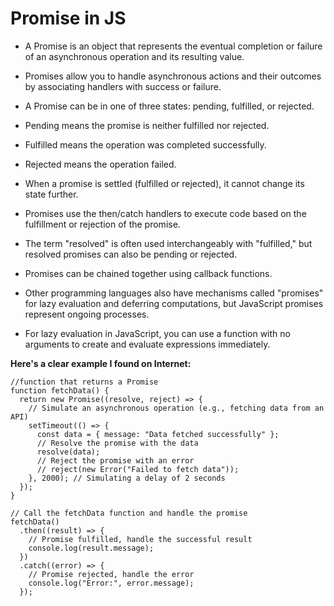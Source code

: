 # Promise in JS

- A Promise is an object that represents the eventual completion or failure of an asynchronous operation and its resulting value.

- Promises allow you to handle asynchronous actions and their outcomes by associating handlers with success or failure.

- A Promise can be in one of three states: pending, fulfilled, or rejected.

- Pending means the promise is neither fulfilled nor rejected.

- Fulfilled means the operation was completed successfully.

- Rejected means the operation failed.

- When a promise is settled (fulfilled or rejected), it cannot change its state further.

- Promises use the then/catch handlers to execute code based on the fulfillment or rejection of the promise.

- The term "resolved" is often used interchangeably with "fulfilled," but resolved promises can also be pending or rejected.

- Promises can be chained together using callback functions.

- Other programming languages also have mechanisms called "promises" for lazy evaluation and deferring computations, but JavaScript promises represent ongoing processes.

- For lazy evaluation in JavaScript, you can use a function with no arguments to create and evaluate expressions immediately.

**Here's a clear example I found on Internet:**
```
//function that returns a Promise
function fetchData() {
  return new Promise((resolve, reject) => {
    // Simulate an asynchronous operation (e.g., fetching data from an API)
    setTimeout(() => {
      const data = { message: "Data fetched successfully" };
      // Resolve the promise with the data
      resolve(data);
      // Reject the promise with an error
      // reject(new Error("Failed to fetch data"));
    }, 2000); // Simulating a delay of 2 seconds
  });
}

// Call the fetchData function and handle the promise
fetchData()
  .then((result) => {
    // Promise fulfilled, handle the successful result
    console.log(result.message);
  })
  .catch((error) => {
    // Promise rejected, handle the error
    console.log("Error:", error.message);
  });
```